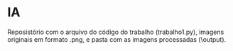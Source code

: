 # IA

Reposistório com o arquivo do código do trabalho (trabalho1.py),
imagens originais em formato .png,
e pasta com as imagens processadas (\output).
